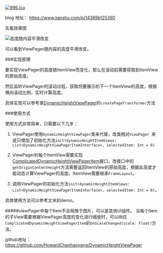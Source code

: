 <a href="https://996.icu"><img src="https://img.shields.io/badge/link-996.icu-red.svg" alt="996.icu" /></a>

blog 地址： https://www.jianshu.com/p/14389b125390

先看效果图

![高度随内容平滑改变](https://upload-images.jianshu.io/upload_images/5515535-32d099ff3a44eebc.gif?imageMogr2/auto-orient/strip)

可以看到ViewPager随内容的高度平滑改变。

###实现原理

要实现ViewPager的高度随ItemView而变化，那么在滚动前需要获取到itemView的原始高度。

然后监听ViewPager的滚动过程，获取将要展示的下一个ItemView的高度，根据横向滚动比例，实时计算高度。

具体实现可以参考类[DynamicHeightViewPager](https://github.com/HowardChenhaoyang/DynamicHeightViewPager/blob/master/library/src/main/java/viewpager/chy/howard/com/library/DynamicHeightViewPager.kt)的```createPageTransformer```方法

###使用方式

使用方式非常简单，只需要以下几步：

1. ViewPager使用```DynamicHeightViewPager```类来代替，改类相对```ViewPager ```来说只增加了初始化方法```init(dynamicHeightItemViews: List<DynamicHeightViewPagerItemInterface>, selectedItem: Int = 0)```

2. ViewPager的每个ItemView需要实现[ComplicatedDynamicHeightViewPagerItem](https://github.com/HowardChenhaoyang/DynamicHeightViewPager/blob/master/library/src/main/java/viewpager/chy/howard/com/library/ComplicatedDynamicHeightViewPagerItem.kt)接口，改接口中的```getOriginContentHeight```方法需要返回ItemView的原始高度，根据此高度才能动态计算ViewPager的高度。ItemView需要继承```FrameLayout```。

3. 调用ViewPager的初始化方法```init(dynamicHeightItemViews: List<DynamicHeightViewPagerItemInterface>, selectedItem: Int = 0)```。


具体使用方法可以参考文末的demo。

#####viewPager中每个Item不会局限于图片，可以是其他UI组件。
当每个Item的子View需要根据ViewPager高度的变化进行缩放时，可以响应```ComplicatedDynamicHeightViewPagerItem```的```onScaleChanged(scale: Float)```方法。

github地址：https://github.com/HowardChenhaoyang/DynamicHeightViewPager

